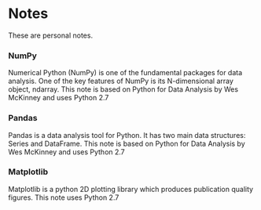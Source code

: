 # Notes
These are personal notes.

### NumPy
Numerical Python (NumPy) is one of the fundamental packages for data analysis. One of the key features of NumPy is its N-dimensional array object, ndarray. This note is based on Python for Data Analysis by Wes McKinney and uses Python 2.7

### Pandas
Pandas is a data analysis tool for Python. It has two main data structures: Series and DataFrame. This note is based on Python for Data Analysis by Wes McKinney and uses Python 2.7

### Matplotlib
Matplotlib is a python 2D plotting library which produces publication quality figures. This note uses Python 2.7

